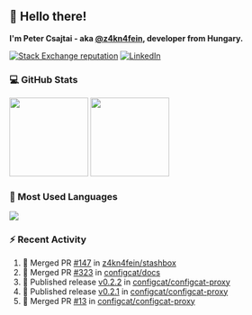 ## 👋 Hello there!

**I'm Peter Csajtai - aka [@z4kn4fein](https://github.com/z4kn4fein), developer from Hungary.**

[![Stack Exchange reputation](https://img.shields.io/stackexchange/stackoverflow/r/8700582?color=orange&label=reputation&logo=stackoverflow&style=for-the-badge)](https://stackoverflow.com/users/8700582)
[![LinkedIn](https://img.shields.io/badge/linkedin-%230077B5.svg?style=for-the-badge&logo=linkedin&logoColor=white)](https://www.linkedin.com/in/csajtai-p%C3%A9ter-45395341/)

### 💻 GitHub Stats

<div>
  <img height="140px" src="https://github-readme-stats-pcsajtai.vercel.app/api?username=z4kn4fein&show_icons=true&hide_border=true&count_private=true&custom_title=Stats&theme=dracula&line_height=24&hide_title=true">
  <img height="140px" src="https://streak-stats.demolab.com?user=z4kn4fein&theme=dracula&hide_border=true">
  
</div>

### :toolbox: Most Used Languages

<img src="https://github-readme-stats-pcsajtai.vercel.app/api/top-langs/?username=z4kn4fein&theme=dracula&hide_border=true&layout=compact&langs_count=8&hide_title=true">

### :zap: Recent Activity

<!--START_SECTION:activity-->
1. 🎉 Merged PR [#147](https://github.com/z4kn4fein/stashbox/pull/147) in [z4kn4fein/stashbox](https://github.com/z4kn4fein/stashbox)
2. 🎉 Merged PR [#323](https://github.com/configcat/docs/pull/323) in [configcat/docs](https://github.com/configcat/docs)
3. 🚀 Published release [v0.2.2](https://github.com/configcat/configcat-proxy/releases/tag/v0.2.2) in [configcat/configcat-proxy](https://github.com/configcat/configcat-proxy)
4. 🚀 Published release [v0.2.1](https://github.com/configcat/configcat-proxy/releases/tag/v0.2.1) in [configcat/configcat-proxy](https://github.com/configcat/configcat-proxy)
5. 🎉 Merged PR [#13](https://github.com/configcat/configcat-proxy/pull/13) in [configcat/configcat-proxy](https://github.com/configcat/configcat-proxy)
<!--END_SECTION:activity-->
